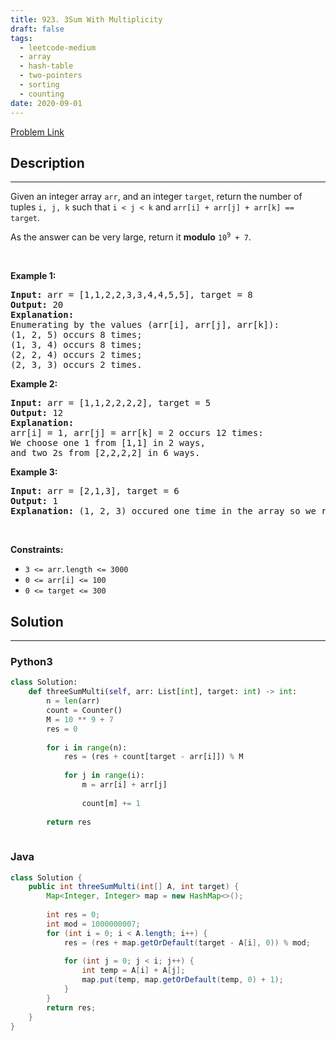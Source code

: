 ```yaml
---
title: 923. 3Sum With Multiplicity
draft: false
tags: 
  - leetcode-medium
  - array
  - hash-table
  - two-pointers
  - sorting
  - counting
date: 2020-09-01
---
```


[Problem Link](https://leetcode.com/problems/3sum-with-multiplicity/)

## Description

---
<p>Given an integer array <code>arr</code>, and an integer <code>target</code>, return the number of tuples <code>i, j, k</code> such that <code>i &lt; j &lt; k</code> and <code>arr[i] + arr[j] + arr[k] == target</code>.</p>

<p>As the answer can be very large, return it <strong>modulo</strong> <code>10<sup>9</sup> + 7</code>.</p>

<p>&nbsp;</p>
<p><strong class="example">Example 1:</strong></p>

<pre>
<strong>Input:</strong> arr = [1,1,2,2,3,3,4,4,5,5], target = 8
<strong>Output:</strong> 20
<strong>Explanation: </strong>
Enumerating by the values (arr[i], arr[j], arr[k]):
(1, 2, 5) occurs 8 times;
(1, 3, 4) occurs 8 times;
(2, 2, 4) occurs 2 times;
(2, 3, 3) occurs 2 times.
</pre>

<p><strong class="example">Example 2:</strong></p>

<pre>
<strong>Input:</strong> arr = [1,1,2,2,2,2], target = 5
<strong>Output:</strong> 12
<strong>Explanation: </strong>
arr[i] = 1, arr[j] = arr[k] = 2 occurs 12 times:
We choose one 1 from [1,1] in 2 ways,
and two 2s from [2,2,2,2] in 6 ways.
</pre>

<p><strong class="example">Example 3:</strong></p>

<pre>
<strong>Input:</strong> arr = [2,1,3], target = 6
<strong>Output:</strong> 1
<strong>Explanation:</strong> (1, 2, 3) occured one time in the array so we return 1.
</pre>

<p>&nbsp;</p>
<p><strong>Constraints:</strong></p>

<ul>
	<li><code>3 &lt;= arr.length &lt;= 3000</code></li>
	<li><code>0 &lt;= arr[i] &lt;= 100</code></li>
	<li><code>0 &lt;= target &lt;= 300</code></li>
</ul>


## Solution

---
### Python3
``` py title='3sum-with-multiplicity'
class Solution:
    def threeSumMulti(self, arr: List[int], target: int) -> int:
        n = len(arr)
        count = Counter()
        M = 10 ** 9 + 7
        res = 0
        
        for i in range(n):
            res = (res + count[target - arr[i]]) % M
            
            for j in range(i):
                m = arr[i] + arr[j]
                
                count[m] += 1
        
        return res
        
```
### Java
``` java title='3sum-with-multiplicity'
class Solution {
    public int threeSumMulti(int[] A, int target) {
        Map<Integer, Integer> map = new HashMap<>();
        
        int res = 0;
        int mod = 1000000007;
        for (int i = 0; i < A.length; i++) {
            res = (res + map.getOrDefault(target - A[i], 0)) % mod;
            
            for (int j = 0; j < i; j++) {
                int temp = A[i] + A[j];
                map.put(temp, map.getOrDefault(temp, 0) + 1);
            }
        }
        return res;
    }
}
```

